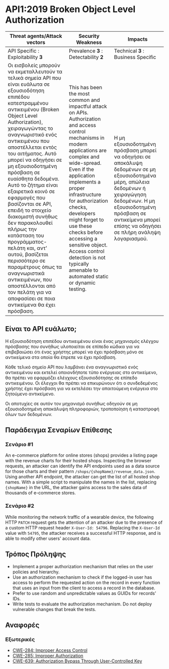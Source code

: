 API1:2019 Broken Object Level Authorization
===========================================

| Threat agents/Attack vectors | Security Weakness | Impacts |
| - | - | - |
| API Specific : Exploitability **3** | Prevalence **3** : Detectability **2** | Technical **3** : Business Specific |
| Οι εισβολείς μπορούν να εκμεταλλευτούν τα τελικά σημεία API που είναι ευάλωτα σε εξουσιοδότηση επιπέδου κατεστραμμένου αντικειμένου (Broken Object Level Authorization), χειραγωγώντας το αναγνωριστικό ενός αντικειμένου που αποστέλλεται εντός του αιτήματος. Αυτό μπορεί να οδηγήσει σε μη εξουσιοδοτημένη πρόσβαση σε ευαίσθητα δεδομένα. Αυτό το ζήτημα είναι εξαιρετικά κοινό σε εφαρμογές που βασίζονται σε API, επειδή το στοιχείο διακομιστή συνήθως δεν παρακολουθεί πλήρως την κατάσταση του προγράμματος-πελάτη και, αντ' αυτού, βασίζεται περισσότερο σε παραμέτρους όπως τα αναγνωριστικά αντικειμένων, που αποστέλλονται από τον πελάτη για να αποφασίσει σε ποια αντικείμενα θα έχει πρόσβαση. | This has been the most common and impactful attack on APIs. Authorization and access control mechanisms in modern applications are complex and wide-spread. Even if the application implements a proper infrastructure for authorization checks, developers might forget to use these checks before accessing a sensitive object. Access control detection is not typically amenable to automated static or dynamic testing. | Η μη εξουσιοδοτημένη πρόσβαση μπορεί να οδηγήσει σε αποκάλυψη δεδομένων σε μη εξουσιοδοτημένα μέρη, απώλεια δεδομένων ή χειραγώγηση δεδομένων. Η μη εξουσιοδοτημένη πρόσβαση σε αντικείμενα μπορεί επίσης να οδηγήσει σε πλήρη ανάληψη λογαριασμού. |

## Είναι το API ευάλωτο;

Η εξουσιοδότηση επιπέδου αντικειμένου είναι ένας μηχανισμός ελέγχου πρόσβασης 
που συνήθως υλοποιείται σε επίπεδο κώδικα για να επιβεβαιώσει ότι ένας χρήστης 
μπορεί να έχει πρόσβαση μόνο σε αντικείμενα στα οποία θα έπρεπε να έχει πρόσβαση.

Κάθε τελικό σημείο API που λαμβάνει ένα αναγνωριστικό ενός αντικειμένου και εκτελεί 
οποιονδήποτε τύπο ενέργειας στο αντικείμενο, θα πρέπει να εφαρμόζει ελέγχους εξουσιοδότησης 
σε επίπεδο αντικειμένου. Οι έλεγχοι θα πρέπει να επικυρώνουν ότι ο συνδεδεμένος χρήστης 
έχει πρόσβαση για να εκτελέσει την απαιτούμενη ενέργεια στο ζητούμενο αντικείμενο.

Οι αποτυχίες σε αυτόν τον μηχανισμό συνήθως οδηγούν σε μη εξουσιοδοτημένη αποκάλυψη 
πληροφοριών, τροποποίηση ή καταστροφή όλων των δεδομένων.

## Παράδειγμα Σεναρίων Επίθεσης

### Σενάριο #1

An e-commerce platform for online stores (shops) provides a listing page with
the revenue charts for their hosted shops. Inspecting the browser requests, an
attacker can identify the API endpoints used as a data source for those charts
and their pattern `/shops/{shopName}/revenue_data.json`. Using another API
endpoint, the attacker can get the list of all hosted shop names. With a simple
script to manipulate the names in the list, replacing `{shopName}` in the URL,
the attacker gains access to the sales data of thousands of e-commerce stores.

### Σενάριο #2

While monitoring the network traffic of a wearable device, the following HTTP
`PATCH` request gets the attention of an attacker due to the presence of a
custom HTTP request header `X-User-Id: 54796`. Replacing the `X-User-Id` value
with `54795`, the attacker receives a successful HTTP response, and is able to
modify other users' account data.

## Τρόπος Πρόληψης

* Implement a proper authorization mechanism that relies on the user policies
  and hierarchy.
* Use an authorization mechanism to check if the logged-in user has access to
  perform the requested action on the record in every function that uses an
  input from the client to access a record in the database.
* Prefer to use random and unpredictable values as GUIDs for records’ IDs.
* Write tests to evaluate the authorization mechanism. Do not deploy vulnerable
  changes that break the tests.

## Αναφορές

### Εξωτερικές

* [CWE-284: Improper Access Control][1]
* [CWE-285: Improper Authorization][2]
* [CWE-639: Authorization Bypass Through User-Controlled Key][3]

[1]: https://cwe.mitre.org/data/definitions/284.html
[2]: https://cwe.mitre.org/data/definitions/285.html
[3]: https://cwe.mitre.org/data/definitions/639.html
